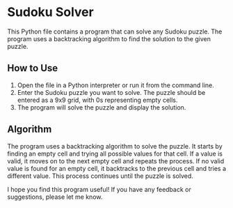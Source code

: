 # Sudoku Solver

This Python file contains a program that can solve any Sudoku puzzle. The program uses a backtracking algorithm to find the solution to the given puzzle.

## How to Use
1. Open the file in a Python interpreter or run it from the command line.
2. Enter the Sudoku puzzle you want to solve. The puzzle should be entered as a 9x9 grid, with 0s representing empty cells.
3. The program will solve the puzzle and display the solution.

## Algorithm
The program uses a backtracking algorithm to solve the puzzle. It starts by finding an empty cell and trying all possible values for that cell. If a value is valid, it moves on to the next empty cell and repeats the process. If no valid value is found for an empty cell, it backtracks to the previous cell and tries a different value. This process continues until the puzzle is solved.

I hope you find this program useful! If you have any feedback or suggestions, please let me know.
